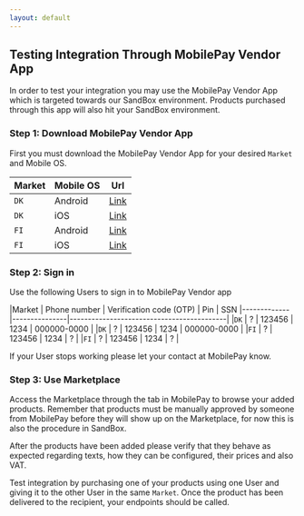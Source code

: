 ```yaml
---
layout: default
---
```


## Testing Integration Through MobilePay Vendor App

In order to test your integration you may use the MobilePay Vendor App which is targeted towards our SandBox environment. Products purchased through this app will also hit your SandBox environment.

### Step 1: Download MobilePay Vendor App
First you must download the MobilePay Vendor App for your desired `Market` and Mobile OS.

|Market       | Mobile OS     | Url                                       |
|-------------|---------------|-------------------------------------------|
|`DK`         |Android        | [Link](https://dbg.tpa.io/p/KnSXxG8NQ8Mv0yhct5iC) |
|`DK`         |iOS            | [Link](https://dbg.tpa.io/p/h-XHpPXMT3PgvNiKtalW) |
|`FI`         |Android        | [Link](https://dbg.tpa.io/p/K3WYrFuT_pHYEWoRYhtH) |
|`FI`         |iOS            | [Link](https://dbg.tpa.io/p/nAJ3Sjmr6plQqOKl1vyR) |

### Step 2: Sign in
Use the following Users to sign in to MobilePay Vendor app

|Market       | Phone number  | Verification code (OTP) | Pin | SSN
|-------------|---------------|-------------------------------------------|
|`DK`         |      ?        | 123456 | 1234 | 000000-0000               |
|`DK`         |      ?        | 123456 | 1234 | 000000-0000               |
|`FI`         |      ?        | 123456 | 1234 | ?                         |
|`FI`         |      ?        | 123456 | 1234 | ?                         |

If your User stops working please let your contact at MobilePay know.

### Step 3: Use Marketplace
Access the Marketplace through the tab in MobilePay to browse your added products. Remember that products must be manually approved by someone from MobilePay before they will show up on the Marketplace, for now this is also the procedure in SandBox.

After the products have been added please verify that they behave as expected regarding texts, how they can be configured, their prices and also VAT.

Test integration by purchasing one of your products using one User and giving it to the other User in the same `Market`. Once the product has been delivered to the recipient, your endpoints should be called.